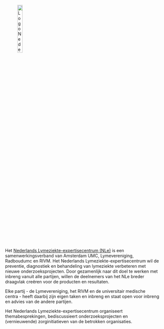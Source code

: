 
<figure className="figure mb-2 text-start w-100">
  <img className="figure-img img-fluid" style="max-width:600px;width:20%;" src="/assets/images/logo-NLEteek2.png" alt="Logo Nederlands Lymeziekte-expertisecentrum (NLe)">
  <figcaption className="Logo NLe"></figcaption>
</figure>

Het [Nederlands Lymeziekte-expertisecentrum (NLe)](https://www.expertisecentrumlyme.nl/) is een samenwerkingsverband van Amsterdam UMC, Lymevereniging, Radboudumc en RIVM. Het Nederlands Lymeziekte-expertisecentrum wil de preventie, diagnostiek en behandeling van lymeziekte verbeteren met nieuwe onderzoeksprojecten. Door gezamenlijk naar dit doel te werken met inbreng vanuit alle partijen, willen de deelnemers van het NLe breder draagvlak creëren voor de producten en resultaten.

Elke partij - de Lymevereniging, het RIVM en de universitair medische centra - heeft daarbij zijn eigen taken en inbreng en staat open voor inbreng en advies van de andere partijen.

Het Nederlands Lymeziekte-expertisecentrum organiseert themabesprekingen, bediscussieert onderzoeksprojecten en (vernieuwende) zorginitiatieven van de betrokken organisaties.


